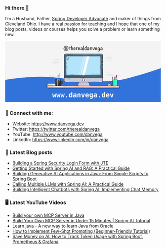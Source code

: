 ### Hi there 👋

I’m a Husband, Father, [Spring Developer Advocate](https://tanzu.vmware.com/developer/advocates/) and maker of things from Cleveland Ohio. I have a real passion for teaching and I hope that one of my blog posts, videos or courses helps you solve a problem or learn something new.

![Profile Header](./github_profile_header.png)

### 🤝 Connect with me:

- Website: https://www.danvega.dev
- Twitter: https://twitter.com/therealdanvega
- YouTube: http://www.youtube.com/danvega
- LinkedIn: https://www.linkedin.com/in/danvega

### 📝 Latest Blog posts

<!-- BLOG-POST-LIST:START -->
- [Building a Spring Security Login Form with JTE](https://www.danvega.dev/blog/spring-boot-oauth-demo)
- [Getting Started with Spring AI and RAG: A Practical Guide](https://www.danvega.dev/blog/getting-started-with-spring-ai-rag)
- [Building Generative AI Applications in Java: From Simple Scripts to Spring Boot](https://www.danvega.dev/blog/ai-java-developers)
- [Calling Multiple LLMs with Spring AI: A Practical Guide](https://www.danvega.dev/blog/spring-ai-multiple-llms)
- [Building Intelligent Chatbots with Spring AI: Implementing Chat Memory](https://www.danvega.dev/blog/spring-ai-chat-memory)<!-- BLOG-POST-LIST:END -->

### 🖥 Latest YouTube Videos

<!-- YOUTUBE:START -->
- [Build your own MCP Server in Java](https://www.youtube.com/watch?v=J4d1GWcL5gA)
- [Build Your Own MCP Server in Under 15 Minutes | Spring AI Tutorial](https://www.youtube.com/watch?v=w5YVHG1j3Co)
- [Learn.java - A new way to learn Java from Oracle](https://www.youtube.com/watch?v=FXg26Nr4nic)
- [How to Implement Few-Shot Prompting &lpar;Beginner-Friendly Tutorial&rpar;](https://www.youtube.com/watch?v=QZyYFyx_4RY)
- [Save Money on AI: How to Track Token Usage with Spring Boot, Prometheus &amp; Grafana](https://www.youtube.com/watch?v=pBVKkcBhw6I)
<!-- YOUTUBE:END -->
